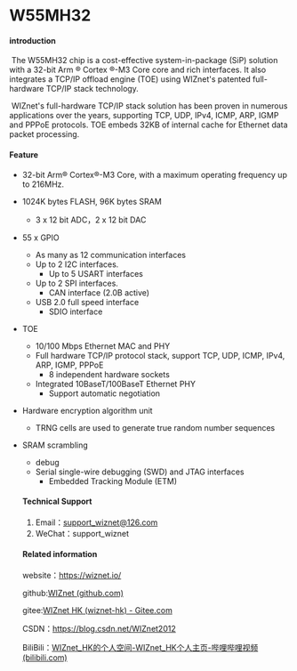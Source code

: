 # W55MH32

#### introduction

​	The W55MH32 chip is a cost-effective system-in-package (SiP) solution with a 32-bit Arm ® Cortex ®-M3 Core core and rich interfaces. It also integrates a TCP/IP offload engine (TOE) using WIZnet's patented full-hardware TCP/IP stack technology. 

​	WIZnet's full-hardware TCP/IP stack solution has been proven in numerous applications over the years, supporting TCP, UDP, IPv4, ICMP, ARP, IGMP and PPPoE protocols. TOE embeds 32KB of internal cache for Ethernet data packet processing.

#### Feature

- 32-bit Arm® Cortex®-M3 Core, with a maximum operating frequency up to 216MHz.

- 1024K bytes FLASH, 96K bytes SRAM
   - 3 x 12 bit ADC，2 x 12 bit DAC
- 55 x GPIO
   - As many as 12 communication interfaces
  - Up to 2 I2C interfaces.
     - Up to 5 USART interfaces
  - Up to 2 SPI interfaces.
     - CAN interface (2.0B active)
  - USB 2.0 full speed interface
     - SDIO interface
- TOE
     - 10/100 Mbps Ethernet MAC and PHY
  - Full hardware TCP/IP protocol stack, support TCP, UDP, ICMP, IPv4, ARP, IGMP, PPPoE
     - 8 independent hardware sockets
  - Integrated 10BaseT/100BaseT Ethernet PHY
     - Support automatic negotiation
- Hardware encryption algorithm unit
   - TRNG cells are used to generate true random number sequences
- SRAM scrambling
   - debug
  - Serial single-wire debugging (SWD) and JTAG interfaces
     - Embedded Tracking Module (ETM)



   #### Technical Support

   1.  Email：support_wiznet@126.com
   2.  WeChat：support_wiznet

   #### Related information

   website：https://wiznet.io/

   github:[WIZnet (github.com)](https://github.com/Wiznet/)

   gitee:[WIZnet HK (wiznet-hk) - Gitee.com](https://gitee.com/wiznet-hk)

   CSDN：https://blog.csdn.net/WIZnet2012

   BiliBili：[WIZnet_HK的个人空间-WIZnet_HK个人主页-哔哩哔哩视频 (bilibili.com)](https://space.bilibili.com/3493140098976365)
